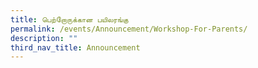 ```yaml
---
title: பெற்றோருக்கான பயிலரங்கு
permalink: /events/Announcement/Workshop-For-Parents/
description: ""
third_nav_title: Announcement
---
```

